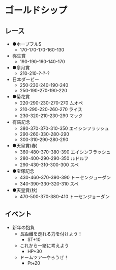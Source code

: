 # ゴールドシップ


## レース
- ●ホープフルS
  - 170-170-170-160-130
- 弥生賞
  - 190-190-160-140-170
- ●皐月賞
  - 210-210-?-?-?
- 日本ダービー
  - 250-230-240-190-240
  - 250-190-270-190-220
- ●菊花賞
  - 220-290-230-270-270 ムオペ
  - 210-290-220-260-270 ライス
  - 230-320-210-230-290 マック
- 有馬記念
  - 380-370-370-310-350 エイシンフラッシュ
  - 290-260-330-280-290
  - 300-310-290-280-290
- ●天皇賞(春)
  - 360-480-370-380-390 エイシンフラッシュ
  - 280-400-290-290-350 ルドルフ
  - 290-430-310-300-300 スペ
- ●宝塚記念
  - 430-460-370-390-390 トーセンジョーダン
  - 340-390-330-320-310 スペ
- ●天皇賞(秋)
  - 470-500-370-380-410 トーセンジョーダン

## イベント
- 新年の抱負
  - 長距離を走れる力を付けよう！
    - ST+10
  - これから一緒に考えよう
    - HP+30
  - ドームツアーやろうぜ！
    - Pt+20
